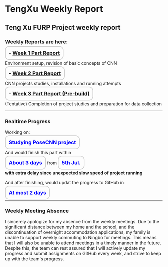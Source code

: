 # TengXu Weekly Report
## Teng Xu FURP Project weekly report
### Weekly Reports are here:



**<span style="font-size:1.18em; border: 2px solid #ccc; padding: 10px; border-radius: 13px;">- [Week 1 Part Report](/Week1/w1.md)</span>**  

Environment setup, revision of basic concepts of CNN

**<span style="font-size:1.18em; border: 2px solid #ccc; padding: 10px; border-radius: 13px;">- [Week 2 Part Report](/Week2/w2.md) </span>**  

CNN projects studies, installations and running attempts

**<span style="font-size:1.18em; border: 2px solid #ccc; padding: 10px; border-radius: 13px;">- [Week 3 Part Report (Pre-build)](/week3/w3.md) </span>**

(Tentative) Completion of project studies and preparation for data collection

---
### Realtime Progress
Working on: 
     
**<span style="color:blue; font-size:1.18em; border: 2px solid #ccc; padding: 10px; border-radius: 13px;">Studying PoseCNN project</span>**

And would finish this part within 

**<span style="color:blue; font-size:1.18em; border: 2px solid #ccc; padding: 10px; border-radius: 13px;"> About 3 days</span>**  from **<span style="color:blue; font-size:1.18em; border: 2px solid #ccc; padding: 10px; border-radius: 13px;">5th Jul.</span>** 

**with extra delay since unexpected slow speed of project running**

And after finishing, would updat the progress to GitHub in 

**<span style="color:blue; font-size:1.18em; border: 2px solid #ccc; padding: 10px; border-radius: 13px;">At most 2 days</span>**

---
### Weekly Meeting Absence
I sincerely apologize for my absence from the weekly meetings. Due to the significant distance between my home and the school, and the discontinuation of overnight accommodation applications, my family is unable to support weekly commuting to Ningbo for meetings. This means that I will also be unable to attend meetings in a timely manner in the future. Despite this, the team can rest assured that I will actively update my progress and submit assignments on GitHub every week, and strive to keep up with the team's progress.